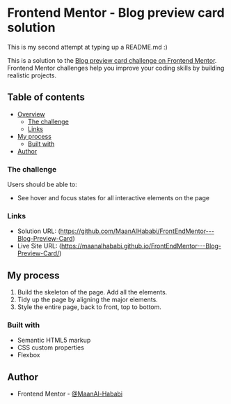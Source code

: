 # Frontend Mentor - Blog preview card solution

This is my second attempt at typing up a README.md :)

This is a solution to the [Blog preview card challenge on Frontend Mentor](https://www.frontendmentor.io/challenges/blog-preview-card-ckPaj01IcS). Frontend Mentor challenges help you improve your coding skills by building realistic projects. 

## Table of contents

- [Overview](#overview)
  - [The challenge](#the-challenge)
  - [Links](#links)
- [My process](#my-process)
  - [Built with](#built-with)
- [Author](#author)

### The challenge

Users should be able to:

- See hover and focus states for all interactive elements on the page

### Links

- Solution URL: (https://github.com/MaanAlHababi/FrontEndMentor---Blog-Preview-Card)
- Live Site URL: (https://maanalhababi.github.io/FrontEndMentor---Blog-Preview-Card/)

## My process

1. Build the skeleton of the page. Add all the elements.
2. Tidy up the page by aligning the major elements.
3. Style the entire page, back to front, top to bottom.

### Built with

- Semantic HTML5 markup
- CSS custom properties
- Flexbox

## Author
- Frontend Mentor - [@MaanAl-Hababi](https://www.frontendmentor.io/profile/MaanAlHababi)
